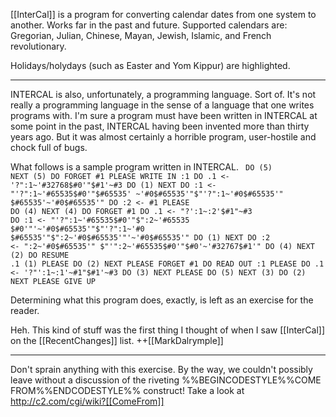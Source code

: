 [[InterCal]] is a program for converting calendar dates from one system to another. Works far in the past and future. Supported calendars are: Gregorian, Julian, Chinese, Mayan, Jewish, Islamic, and French revolutionary.

Holidays/holydays (such as Easter and Yom Kippur) are highlighted.

----

INTERCAL is also, unfortunately, a programming language. Sort of. It's not really a programming language in the sense of a language that one writes programs with. I'm sure a program must have been written in INTERCAL at some point in the past, INTERCAL having been invented more than thirty years ago. But it was almost certainly a horrible program, user-hostile and chock full of bugs.

What follows is a sample program written in INTERCAL.
<code>
        DO (5) NEXT
    (5) DO FORGET #1
        PLEASE WRITE IN :1
        DO .1 <- '?":1~'#32768$#0'"$#1'~#3
        DO (1) NEXT
        DO :1 <- "'?":1~'#65535$#0'"$#65535'
                ~'#0$#65535'"$"'?":1~'#0$#65535'"
                $#65535'~'#0$#65535'"
        DO :2 <- #1
        PLEASE DO (4) NEXT
    (4) DO FORGET #1
        DO .1 <- "?':1~:2'$#1"~#3
        DO :1 <- "'?":1~'#65535$#0'"$":2~'#65535
                $#0'"'~'#0$#65535'"$"'?":1~'#0
                $#65535'"$":2~'#0$#65535'"'~'#0$#65535'"
        DO (1) NEXT
        DO :2 <- ":2~'#0$#65535'"
                $"'":2~'#65535$#0'"$#0'~'#32767$#1'"
        DO (4) NEXT
    (2) DO RESUME .1
    (1) PLEASE DO (2) NEXT
        PLEASE FORGET #1
        DO READ OUT :1
        PLEASE DO .1 <- '?"':1~:1'~#1"$#1'~#3
        DO (3) NEXT
        PLEASE DO (5) NEXT
    (3) DO (2) NEXT
        PLEASE GIVE UP
</code>

Determining what this program does, exactly, is left as an exercise for the reader.

Heh.  This kind of stuff was the first thing I thought of when I saw [[InterCal]] on the [[RecentChanges]] list. ++[[MarkDalrymple]]

----

Don't sprain anything with this exercise. 
By the way, we couldn't possibly leave without a discussion of the riveting %%BEGINCODESTYLE%%COME FROM%%ENDCODESTYLE%% construct! 
Take a look at http://c2.com/cgi/wiki?[[ComeFrom]]